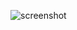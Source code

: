 ![screenshot](https://github.com/CaioMantovaniBorba/pinterest-clone/assets/38335770/e937d7d3-d693-4f28-93a7-8ba0a399ef50)
